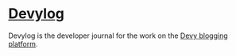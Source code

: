 # [Devylog](https://devy.page/devylog)

Devylog is the developer journal for the work on the [Devy blogging platform](https://devy.page).
